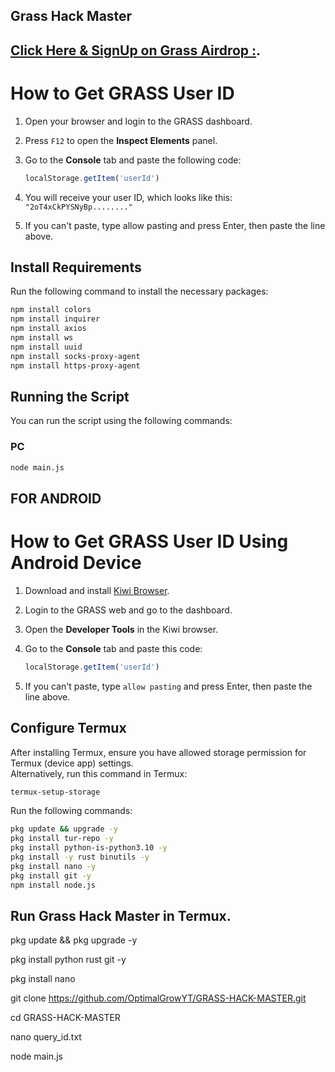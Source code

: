## Grass Hack Master 

## [Click Here & SignUp on Grass Airdrop :](https://app.getgrass.io/register/?referralCode=qUNOoXMV15BnVBb).


# How to Get GRASS User ID

1. Open your browser and login to the GRASS dashboard.
2. Press `F12` to open the **Inspect Elements** panel.
3. Go to the **Console** tab and paste the following code:

   ```javascript
   localStorage.getItem('userId')
   ```

4. You will receive your user ID, which looks like this: `"2oT4xCkPYSNyBp........"`
5. If you can't paste, type allow pasting and press Enter, then paste the line above.


## Install Requirements

Run the following command to install the necessary packages:

```bash
npm install colors
npm install inquirer
npm install axios
npm install ws
npm install uuid
npm install socks-proxy-agent
npm install https-proxy-agent
```

## Running the Script

You can run the script using the following commands:

### PC
```bash
node main.js
```

## FOR ANDROID

# How to Get GRASS User ID Using Android Device

1. Download and install [Kiwi Browser](https://play.google.com/store/apps/details?id=com.kiwibrowser.browser&hl=en).
2. Login to the GRASS web and go to the dashboard.
3. Open the **Developer Tools** in the Kiwi browser.
4. Go to the **Console** tab and paste this code:

   ```javascript
   localStorage.getItem('userId')
   ```

5. If you can't paste, type `allow pasting` and press Enter, then paste the line above.

## Configure Termux

After installing Termux, ensure you have allowed storage permission for Termux (device app) settings.  
Alternatively, run this command in Termux:

```bash
termux-setup-storage
```

Run the following commands:

```bash
pkg update && upgrade -y
pkg install tur-repo -y
pkg install python-is-python3.10 -y
pkg install -y rust binutils -y
pkg install nano -y
pkg install git -y
npm install node.js

```

## Run Grass Hack Master in Termux.

pkg update && pkg upgrade -y

pkg install python rust git -y

pkg install nano

git clone https://github.com/OptimalGrowYT/GRASS-HACK-MASTER.git

cd GRASS-HACK-MASTER

nano query_id.txt

node main.js


